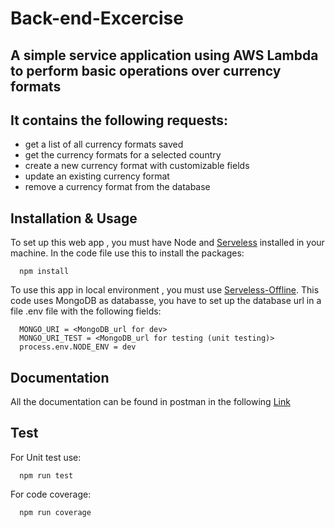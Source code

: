 # Back-end-Excercise

## A simple service application using AWS Lambda to perform basic operations over currency formats
## It contains the following requests: 
 * get a list of all currency formats saved
 * get the currency formats for a selected country
 * create a new currency format with customizable fields
 * update an existing currency format 
 * remove a currency format from the database

## Installation & Usage

To set up this web app , you must have Node and [Serveless](https://www.serverless.com/) installed in your machine. In the code file use this to install the packages:

```
  npm install
```

To use this app in local environment , you must use [Serveless-Offline](https://github.com/dherault/serverless-offline).
This code uses MongoDB as databasse, you have to set up the database url in a file .env file with the following fields:

```
  MONGO_URI = <MongoDB_url for dev>
  MONGO_URI_TEST = <MongoDB_url for testing (unit testing)>
  process.env.NODE_ENV = dev
```

## Documentation

All the documentation can be found in postman in the following [Link](https://documenter.getpostman.com/view/13154203/TzRRDoTu)

## Test

For Unit test use: 
```
  npm run test
```
For code coverage: 
```
  npm run coverage
```


